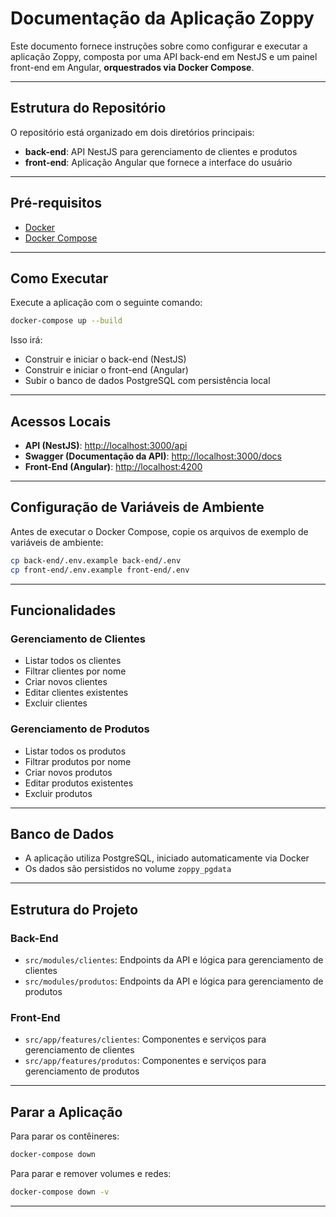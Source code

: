 # Documentação da Aplicação Zoppy

Este documento fornece instruções sobre como configurar e executar a aplicação Zoppy, composta por uma API back-end em NestJS e um painel front-end em Angular, **orquestrados via Docker Compose**.

---

## Estrutura do Repositório

O repositório está organizado em dois diretórios principais:

- **back-end**: API NestJS para gerenciamento de clientes e produtos
- **front-end**: Aplicação Angular que fornece a interface do usuário

---

## Pré-requisitos

- [Docker](https://www.docker.com/)
- [Docker Compose](https://docs.docker.com/compose/)

---

## Como Executar

Execute a aplicação com o seguinte comando:

```bash
docker-compose up --build
```

Isso irá:

- Construir e iniciar o back-end (NestJS)
- Construir e iniciar o front-end (Angular)
- Subir o banco de dados PostgreSQL com persistência local

---

## Acessos Locais

- **API (NestJS)**: [http://localhost:3000/api](http://localhost:3000/api)
- **Swagger (Documentação da API)**: [http://localhost:3000/docs](http://localhost:3000/docs)
- **Front-End (Angular)**: [http://localhost:4200](http://localhost:4200)

---

## Configuração de Variáveis de Ambiente

Antes de executar o Docker Compose, copie os arquivos de exemplo de variáveis de ambiente:

```bash
cp back-end/.env.example back-end/.env
cp front-end/.env.example front-end/.env
```

---

## Funcionalidades

### Gerenciamento de Clientes

- Listar todos os clientes
- Filtrar clientes por nome
- Criar novos clientes
- Editar clientes existentes
- Excluir clientes

### Gerenciamento de Produtos

- Listar todos os produtos
- Filtrar produtos por nome
- Criar novos produtos
- Editar produtos existentes
- Excluir produtos

---

## Banco de Dados

- A aplicação utiliza PostgreSQL, iniciado automaticamente via Docker
- Os dados são persistidos no volume `zoppy_pgdata`

---

## Estrutura do Projeto

### Back-End

- `src/modules/clientes`: Endpoints da API e lógica para gerenciamento de clientes
- `src/modules/produtos`: Endpoints da API e lógica para gerenciamento de produtos

### Front-End

- `src/app/features/clientes`: Componentes e serviços para gerenciamento de clientes
- `src/app/features/produtos`: Componentes e serviços para gerenciamento de produtos

---

## Parar a Aplicação

Para parar os contêineres:

```bash
docker-compose down
```

Para parar e remover volumes e redes:

```bash
docker-compose down -v
```

---
